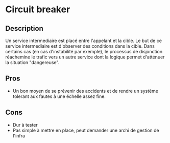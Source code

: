 # Circuit breaker

## Description
Un service intermediaire est placé entre l'appelant et la cible.
Le but de ce service intermediaire est d'observer des conditions dans la cible. 
Dans certains cas (en cas d'instabilité par exemple), le processus de disjonction réachemine le trafic vers un autre service dont la logique permet d'atténuer la situation "dangereuse".

## Pros
- Un bon moyen de se prévenir des accidents et de rendre un système tolerant aux fautes à une échelle assez fine.
## Cons
- Dur à tester
- Pas simple à mettre en place, peut demander une archi de gestion de l'infra